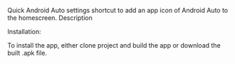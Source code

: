 Quick Android Auto settings shortcut to add an app icon of Android Auto to the homescreen.
Description

Installation:

To install the app, either clone project and build the app or download the built .apk file.
